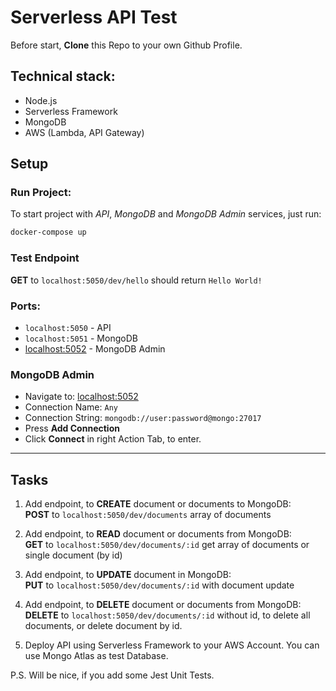 # Serverless API Test

Before start, **Clone** this Repo to your own Github Profile.

## Technical stack:
* Node.js
* Serverless Framework
* MongoDB
* AWS (Lambda, API Gateway)

## Setup

### Run Project:
To start project with *API*, *MongoDB* and *MongoDB Admin* services, just run:
```sh
docker-compose up
```

### Test Endpoint
**GET**  to `localhost:5050/dev/hello` should return `Hello World!`

### Ports:
* `localhost:5050` - API
* `localhost:5051` - MongoDB
* [localhost:5052](http://localhost:5052/) - MongoDB Admin

### MongoDB Admin
* Navigate to: [localhost:5052](http://localhost:5052/)
* Connection Name: `Any`
* Connection String: `mongodb://user:password@mongo:27017`
* Press **Add Connection**
* Click **Connect** in right Action Tab, to enter.

---

## Tasks
1. Add endpoint, to **CREATE** document or documents to MongoDB:  
**POST** to `localhost:5050/dev/documents` array of documents

2. Add endpoint, to **READ** document or documents from MongoDB:  
**GET** to `localhost:5050/dev/documents/:id` get array of documents or single document (by id)

3. Add endpoint, to **UPDATE** document in MongoDB:  
**PUT** to `localhost:5050/dev/documents/:id` with document update

4. Add endpoint, to **DELETE** document or documents from MongoDB:  
**DELETE** to `localhost:5050/dev/documents/:id` without id, to delete all documents, or delete document by id.

5. Deploy API using Serverless Framework to your AWS Account. You can use Mongo Atlas as test Database.

P.S. Will be nice, if you add some Jest Unit Tests.
